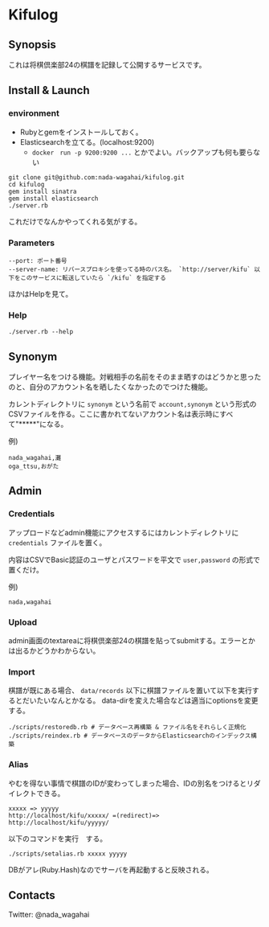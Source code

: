 # Kifulog

## Synopsis

これは将棋倶楽部24の棋譜を記録して公開するサービスです。

## Install & Launch

### environment

* Rubyとgemをインストールしておく。
* Elasticsearchを立てる。(localhost:9200)
  * `docker　run -p 9200:9200 ...` とかでよい。バックアップも何も要らない

```
git clone git@github.com:nada-wagahai/kifulog.git
cd kifulog
gem install sinatra
gem install elasticsearch
./server.rb
```

これだけでなんかやってくれる気がする。

### Parameters

```
--port: ポート番号
--server-name: リバースプロキシを使ってる時のパス名。 `http://server/kifu` 以下をこのサービスに転送していたら `/kifu` を指定する
```

ほかはHelpを見て。

### Help

```
./server.rb --help
```

## Synonym

プレイヤー名をつける機能。対戦相手の名前をそのまま晒すのはどうかと思ったのと、自分のアカウント名を晒したくなかったのでつけた機能。

カレントディレクトリに `synonym` という名前で `account,synonym` という形式のCSVファイルを作る。ここに書かれてないアカウント名は表示時にすべて"*****"になる。

例)
```
nada_wagahai,灘
oga_ttsu,おがた
```

## Admin

### Credentials

アップロードなどadmin機能にアクセスするにはカレントディレクトリに `credentials` ファイルを置く。

内容はCSVでBasic認証のユーザとパスワードを平文で `user,password` の形式で置くだけ。

例)
```
nada,wagahai
```

### Upload

admin画面のtextareaに将棋倶楽部24の棋譜を貼ってsubmitする。エラーとかは出るかどうかわからない。

### Import

棋譜が既にある場合、 `data/records` 以下に棋譜ファイルを置いて以下を実行するとだいたいなんとかなる。 data-dirを変えた場合などは適当にoptionsを変更する。

```
./scripts/restoredb.rb # データベース再構築 & ファイル名をそれらしく正規化
./scripts/reindex.rb # データベースのデータからElasticsearchのインデックス構築
```

### Alias

やむを得ない事情で棋譜のIDが変わってしまった場合、IDの別名をつけるとリダイレクトできる。

```
xxxxx => yyyyy
http://localhost/kifu/xxxxx/ =(redirect)=> http://localhost/kifu/yyyyy/
```

以下のコマンドを実行　する。

```
./scripts/setalias.rb xxxxx yyyyy
```

DBがアレ(Ruby.Hash)なのでサーバを再起動すると反映される。

## Contacts

Twitter: @nada_wagahai
